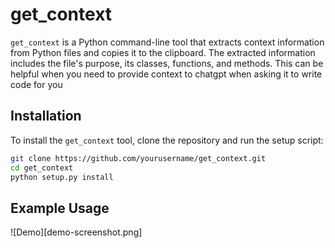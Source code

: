 # get_context

`get_context` is a Python command-line tool that extracts context information from Python files and copies it to the clipboard. The extracted information includes the file's purpose, its classes, functions, and methods. This can be helpful when you need to provide context to chatgpt when asking it to write code for you

## Installation

To install the `get_context` tool, clone the repository and run the setup script:

```bash
git clone https://github.com/yourusername/get_context.git
cd get_context
python setup.py install
```

## Example Usage
![Demo][demo-screenshot.png]

